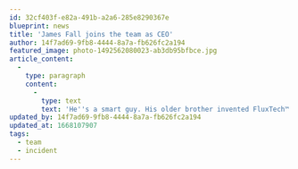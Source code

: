 ```yaml
---
id: 32cf403f-e82a-491b-a2a6-285e8290367e
blueprint: news
title: 'James Fall joins the team as CEO'
author: 14f7ad69-9fb8-4444-8a7a-fb626fc2a194
featured_image: photo-1492562080023-ab3db95bfbce.jpg
article_content:
  -
    type: paragraph
    content:
      -
        type: text
        text: 'He''s a smart guy. His older brother invented FluxTech™ before The Incident. He''ll take us where we need to go as a company.'
updated_by: 14f7ad69-9fb8-4444-8a7a-fb626fc2a194
updated_at: 1668107907
tags:
  - team
  - incident
---
```

